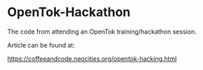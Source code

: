 # OpenTok-Hackathon

The code from attending an OpenTok training/hackathon session.

Article can be found at:

https://coffeeandcode.neocities.org/opentok-hacking.html

